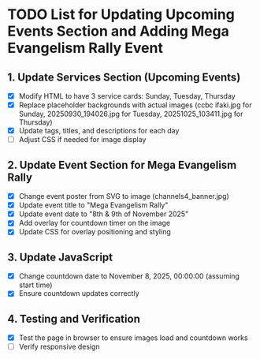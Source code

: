 # TODO List for Updating Upcoming Events Section and Adding Mega Evangelism Rally Event

## 1. Update Services Section (Upcoming Events)
- [x] Modify HTML to have 3 service cards: Sunday, Tuesday, Thursday
- [x] Replace placeholder backgrounds with actual images (ccbc ifaki.jpg for Sunday, 20250930_194026.jpg for Tuesday, 20251025_103411.jpg for Thursday)
- [x] Update tags, titles, and descriptions for each day
- [ ] Adjust CSS if needed for image display

## 2. Update Event Section for Mega Evangelism Rally
- [x] Change event poster from SVG to image (channels4_banner.jpg)
- [x] Update event title to "Mega Evangelism Rally"
- [x] Update event date to "8th & 9th of November 2025"
- [x] Add overlay for countdown timer on the image
- [x] Update CSS for overlay positioning and styling

## 3. Update JavaScript
- [x] Change countdown date to November 8, 2025, 00:00:00 (assuming start time)
- [x] Ensure countdown updates correctly

## 4. Testing and Verification
- [x] Test the page in browser to ensure images load and countdown works
- [ ] Verify responsive design
